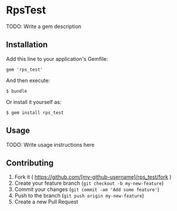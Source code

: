 # RpsTest

TODO: Write a gem description

## Installation

Add this line to your application's Gemfile:

    gem 'rps_test'

And then execute:

    $ bundle

Or install it yourself as:

    $ gem install rps_test

## Usage

TODO: Write usage instructions here

## Contributing

1. Fork it ( https://github.com/[my-github-username]/rps_test/fork )
2. Create your feature branch (`git checkout -b my-new-feature`)
3. Commit your changes (`git commit -am 'Add some feature'`)
4. Push to the branch (`git push origin my-new-feature`)
5. Create a new Pull Request

